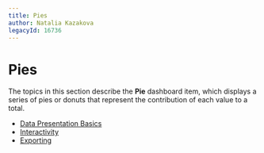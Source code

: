 ```yaml
---
title: Pies
author: Natalia Kazakova
legacyId: 16736
---
```

# Pies
The topics in this section describe the **Pie** dashboard item, which displays a series of pies or donuts that represent the contribution of each value to a total.
* [Data Presentation Basics](pies/data-presentation-basics.md)
* [Interactivity](pies/interactivity.md)
* [Exporting](pies/exporting.md)